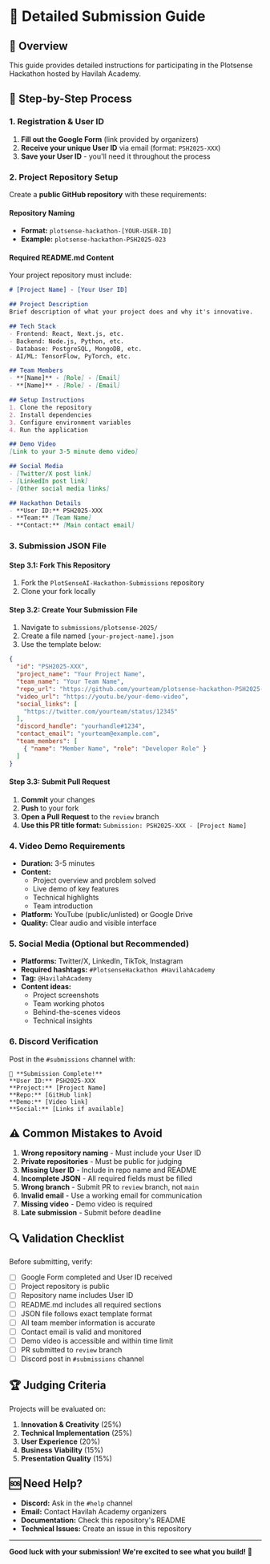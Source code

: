 # 📖 Detailed Submission Guide

## 🎯 Overview
This guide provides detailed instructions for participating in the Plotsense Hackathon hosted by Havilah Academy.

## 📝 Step-by-Step Process

### 1. Registration & User ID
1. **Fill out the Google Form** (link provided by organizers)
2. **Receive your unique User ID** via email (format: `PSH2025-XXX`)
3. **Save your User ID** - you'll need it throughout the process

### 2. Project Repository Setup
Create a **public GitHub repository** with these requirements:

#### Repository Naming
- **Format:** `plotsense-hackathon-[YOUR-USER-ID]`
- **Example:** `plotsense-hackathon-PSH2025-023`

#### Required README.md Content
Your project repository must include:

```markdown
# [Project Name] - [Your User ID]

## Project Description
Brief description of what your project does and why it's innovative.

## Tech Stack
- Frontend: React, Next.js, etc.
- Backend: Node.js, Python, etc.
- Database: PostgreSQL, MongoDB, etc.
- AI/ML: TensorFlow, PyTorch, etc.

## Team Members
- **[Name]** - [Role] - [Email]
- **[Name]** - [Role] - [Email]

## Setup Instructions
1. Clone the repository
2. Install dependencies
3. Configure environment variables
4. Run the application

## Demo Video
[Link to your 3-5 minute demo video]

## Social Media
- [Twitter/X post link]
- [LinkedIn post link]
- [Other social media links]

## Hackathon Details
- **User ID:** PSH2025-XXX
- **Team:** [Team Name]
- **Contact:** [Main contact email]
```

### 3. Submission JSON File

#### Step 3.1: Fork This Repository
1. Fork the `PlotSenseAI-Hackathon-Submissions` repository
2. Clone your fork locally

#### Step 3.2: Create Your Submission File
1. Navigate to `submissions/plotsense-2025/`
2. Create a file named `[your-project-name].json`
3. Use the template below:

```json
{
  "id": "PSH2025-XXX",
  "project_name": "Your Project Name",
  "team_name": "Your Team Name",
  "repo_url": "https://github.com/yourteam/plotsense-hackathon-PSH2025-XXX",
  "video_url": "https://youtu.be/your-demo-video",
  "social_links": [
    "https://twitter.com/yourteam/status/12345"
  ],
  "discord_handle": "yourhandle#1234",
  "contact_email": "yourteam@example.com",
  "team_members": [
    { "name": "Member Name", "role": "Developer Role" }
  ]
}
```

#### Step 3.3: Submit Pull Request
1. **Commit** your changes
2. **Push** to your fork
3. **Open a Pull Request** to the `review` branch
4. **Use this PR title format:** `Submission: PSH2025-XXX - [Project Name]`

### 4. Video Demo Requirements
- **Duration:** 3-5 minutes
- **Content:**
  - Project overview and problem solved
  - Live demo of key features
  - Technical highlights
  - Team introduction
- **Platform:** YouTube (public/unlisted) or Google Drive
- **Quality:** Clear audio and visible interface

### 5. Social Media (Optional but Recommended)
- **Platforms:** Twitter/X, LinkedIn, TikTok, Instagram
- **Required hashtags:** `#PlotsenseHackathon #HavilahAcademy`
- **Tag:** `@HavilahAcademy`
- **Content ideas:**
  - Project screenshots
  - Team working photos
  - Behind-the-scenes videos
  - Technical insights

### 6. Discord Verification
Post in the `#submissions` channel with:
```
🚀 **Submission Complete!**
**User ID:** PSH2025-XXX
**Project:** [Project Name]
**Repo:** [GitHub link]
**Demo:** [Video link]
**Social:** [Links if available]
```

## ⚠️ Common Mistakes to Avoid

1. **Wrong repository naming** - Must include your User ID
2. **Private repositories** - Must be public for judging
3. **Missing User ID** - Include in repo name and README
4. **Incomplete JSON** - All required fields must be filled
5. **Wrong branch** - Submit PR to `review` branch, not `main`
6. **Invalid email** - Use a working email for communication
7. **Missing video** - Demo video is required
8. **Late submission** - Submit before deadline

## 🔍 Validation Checklist

Before submitting, verify:
- [ ] Google Form completed and User ID received
- [ ] Project repository is public
- [ ] Repository name includes User ID
- [ ] README.md includes all required sections
- [ ] JSON file follows exact template format
- [ ] All team member information is accurate
- [ ] Contact email is valid and monitored
- [ ] Demo video is accessible and within time limit
- [ ] PR submitted to `review` branch
- [ ] Discord post in `#submissions` channel

## 🏆 Judging Criteria

Projects will be evaluated on:
1. **Innovation & Creativity** (25%)
2. **Technical Implementation** (25%)
3. **User Experience** (20%)
4. **Business Viability** (15%)
5. **Presentation Quality** (15%)

## 🆘 Need Help?

- **Discord:** Ask in the `#help` channel
- **Email:** Contact Havilah Academy organizers
- **Documentation:** Check this repository's README
- **Technical Issues:** Create an issue in this repository

---

**Good luck with your submission! We're excited to see what you build! 🚀**